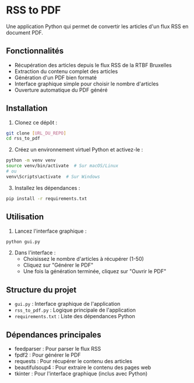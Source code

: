 # RSS to PDF

Une application Python qui permet de convertir les articles d'un flux RSS en document PDF.

## Fonctionnalités

- Récupération des articles depuis le flux RSS de la RTBF Bruxelles
- Extraction du contenu complet des articles
- Génération d'un PDF bien formaté
- Interface graphique simple pour choisir le nombre d'articles
- Ouverture automatique du PDF généré

## Installation

1. Clonez ce dépôt :
```bash
git clone [URL_DU_REPO]
cd rss_to_pdf
```

2. Créez un environnement virtuel Python et activez-le :
```bash
python -m venv venv
source venv/bin/activate  # Sur macOS/Linux
# ou
venv\Scripts\activate  # Sur Windows
```

3. Installez les dépendances :
```bash
pip install -r requirements.txt
```

## Utilisation

1. Lancez l'interface graphique :
```bash
python gui.py
```

2. Dans l'interface :
   - Choisissez le nombre d'articles à récupérer (1-50)
   - Cliquez sur "Générer le PDF"
   - Une fois la génération terminée, cliquez sur "Ouvrir le PDF"

## Structure du projet

- `gui.py` : Interface graphique de l'application
- `rss_to_pdf.py` : Logique principale de l'application
- `requirements.txt` : Liste des dépendances Python

## Dépendances principales

- feedparser : Pour parser le flux RSS
- fpdf2 : Pour générer le PDF
- requests : Pour récupérer le contenu des articles
- beautifulsoup4 : Pour extraire le contenu des pages web
- tkinter : Pour l'interface graphique (inclus avec Python)
